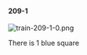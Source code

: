 #### 209-1
![train-209-1-0.png](https://github.com/lil-lab/nlvr/raw/master/nlvr/train/images/30/train-209-1-0.png "train-209-1-0.png")

There is 1 blue square